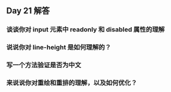 ## Day 21 解答

### 谈谈你对 input 元素中 readonly 和 disabled 属性的理解

### 说说你对 line-height 是如何理解的？

### 写一个方法验证是否为中文

### 来说说你对重绘和重排的理解，以及如何优化？
